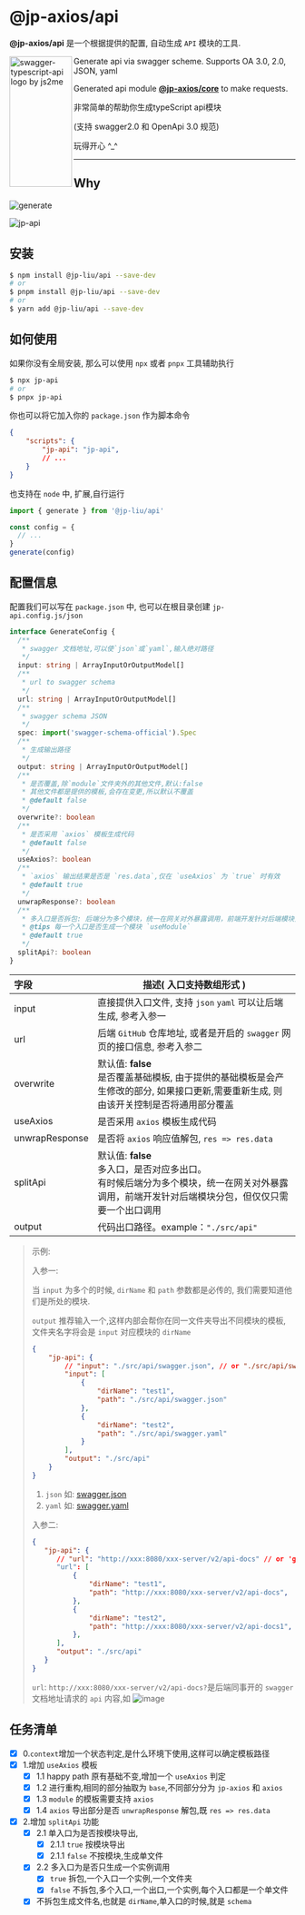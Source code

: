 # @jp-axios/api

**@jp-axios/api** 是一个根据提供的配置, 自动生成 `API` 模块的工具.

<img src="https://cdn.jsdelivr.net/gh/sudongyuer/image-bed@master/20220225/api-logo.2n9m692p1i80.webp" align="left"
     title="swagger-typescript-api logo by js2me" width="110" height="230">
Generate api via swagger scheme.
Supports OA 3.0, 2.0, JSON, yaml

Generated api module [**@jp-axios/core**](https://github.com/jp-liu/jp-axios/tree/main/packages/core) to make requests.

非常简单的帮助你生成typeScript api模块

(支持 swagger2.0 和 OpenApi 3.0 规范)

玩得开心 ^_^

---

## Why

![generate](https://user-images.githubusercontent.com/79979500/161927613-3a0cc0f6-d67b-40c9-882f-63e0f330f76e.jpg)

![jp-api](https://user-images.githubusercontent.com/79979500/161933386-04ad663e-843f-4ea5-a187-734890705195.gif)

## 安装

```bash
$ npm install @jp-liu/api --save-dev
# or
$ pnpm install @jp-liu/api --save-dev
# or
$ yarn add @jp-liu/api --save-dev
```

## 如何使用

如果你没有全局安装, 那么可以使用 `npx` 或者 `pnpx` 工具辅助执行

```bash
$ npx jp-api
# or
$ pnpx jp-api
```

你也可以将它加入你的 `package.json` 作为脚本命令

```json
{
    "scripts": {
        "jp-api": "jp-api",
        // ...
    }
}
```

也支持在 `node` 中, 扩展,自行运行

```ts
import { generate } from '@jp-liu/api'

const config = {
  // ...
}
generate(config)
```

## 配置信息

配置我们可以写在 `package.json` 中, 也可以在根目录创建 `jp-api.config.js/json`

```ts
interface GenerateConfig {
  /**
   * swagger 文档地址,可以使`json`或`yaml`,输入绝对路径
   */
  input: string | ArrayInputOrOutputModel[]
  /**
   * url to swagger schema
   */
  url: string | ArrayInputOrOutputModel[]
  /**
   * swagger schema JSON
   */
  spec: import('swagger-schema-official').Spec
  /**
   * 生成输出路径
   */
  output: string | ArrayInputOrOutputModel[]
  /**
   * 是否覆盖,除`module`文件夹外的其他文件,默认:false
   * 其他文件都是提供的模板,会存在变更,所以默认不覆盖
   * @default false
   */
  overwrite?: boolean
  /**
   * 是否采用 `axios` 模板生成代码
   * @default false
   */
  useAxios?: boolean
  /**
   * `axios` 输出结果是否是 `res.data`,仅在 `useAxios` 为 `true` 时有效
   * @default true
   */
  unwrapResponse?: boolean
  /**
   * 多入口是否拆包: 后端分为多个模块，统一在网关对外暴露调用，前端开发针对后端模块分包，但仅仅只需要一个出口调用
   * @tips 每一个入口是否生成一个模块 `useModule`
   * @default true
   */
  splitApi?: boolean
}
```

| 字段      | 描述( 入口支持数组形式 )                                     |
| :-------- | ------------------------------------------------------------ |
| input     | 直接提供入口文件, 支持 `json` `yaml` 可以让后端生成, 参考入参一 |
| url       | 后端 `GitHub` 仓库地址, 或者是开启的 `swagger` 网页的接口信息, 参考入参二 |
| overwrite | 默认值: **false**  <br />是否覆盖基础模板, 由于提供的基础模板是会产生修改的部分, 如果接口更新,需要重新生成, 则由该开关控制是否将通用部分覆盖 |
| useAxios  | 是否采用 `axios` 模板生成代码                                |
| unwrapResponse  | 是否将 `axios` 响应值解包, `res => res.data`                                |
| splitApi  | 默认值: **false**<br />多入口，是否对应多出口。<br />有时候后端分为多个模块，统一在网关对外暴露调用，前端开发针对后端模块分包，但仅仅只需要一个出口调用 |
| output    | 代码出口路径。example：`"./src/api"`                         |

> 示例:
>
> 入参一:
>
> 当 `input` 为多个的时候, `dirName` 和 `path` 参数都是必传的, 我们需要知道他们是所处的模块.
>
> `output` 推荐输入一个,这样内部会帮你在同一文件夹导出不同模块的模板, 文件夹名字将会是 `input` 对应模块的 `dirName`
>
> ```json
> {
>     "jp-api": {
>         // "input": "./src/api/swagger.json", // or "./src/api/swagger.yaml"
>         "input": [
>             {
>                 "dirName": "test1",
>                 "path": "./src/api/swagger.json"
>             },
>             {
>                 "dirName": "test2",
>                 "path": "./src/api/swagger.yaml"
>             }
>         ],
>         "output": "./src/api"
>     }
> }
> ```
>
> 1. `json` 如: [swagger.json](https://github.com/jp-liu/jp-axios/blob/main/packages/api/src/test/swagger.json)
> 2. `yaml` 如: [swagger.yaml](https://github.com/jp-liu/jp-axios/blob/main/packages/api/src/test/swagger.yaml)
>
> 入参二:
>
> ```json
> {
>    "jp-api": {
>       // "url": "http://xxx:8080/xxx-server/v2/api-docs" // or 'git'
>       "url": [
>           {
>               "dirName": "test1",
>               "path": "http://xxx:8080/xxx-server/v2/api-docs",
>           },
>           {
>               "dirName": "test2",
>               "path": "http://xxx:8080/xxx-server/v2/api-docs1",
>           },
>       ],
>       "output": "./src/api"
>    }
> }
> ```
>
> `url`: `http://xxx:8080/xxx-server/v2/api-docs?`是后端同事开的 `swagger` 文档地址请求的 `api` 内容,如
> ![image](https://user-images.githubusercontent.com/79979500/161214860-4a593702-92fd-4325-837c-44aca2321a62.png)

## 任务清单

- [x] 0.`context`增加一个状态判定,是什么环境下使用,这样可以确定模板路径
- [x] 1.增加 `useAxios` 模板
  - [x] 1.1 happy path 原有基础不变,增加一个 `useAxios` 判定
  - [x] 1.2 进行重构,相同的部分抽取为 `base`,不同部分分为 `jp-axios` 和 `axios`
  - [x] 1.3 `module` 的模板需要支持 `axios`
  - [x] 1.4 `axios` 导出部分是否 `unwrapResponse` 解包,既 `res => res.data`
- [x] 2.增加 `splitApi` 功能
  - [x] 2.1 单入口为是否按模块导出,
    - [x] 2.1.1 `true` 按模块导出
    - [x] 2.1.1 `false` 不按模块,生成单文件
  - [x] 2.2 多入口为是否只生成一个实例调用
    - [x] `true` 拆包,一个入口一个实例,一个文件夹
    - [x] `false` 不拆包,多个入口,一个出口,一个实例,每个入口都是一个单文件
  - [x] 不拆包生成文件名,也就是 `dirName`,单入口的时候,就是 `schema`
